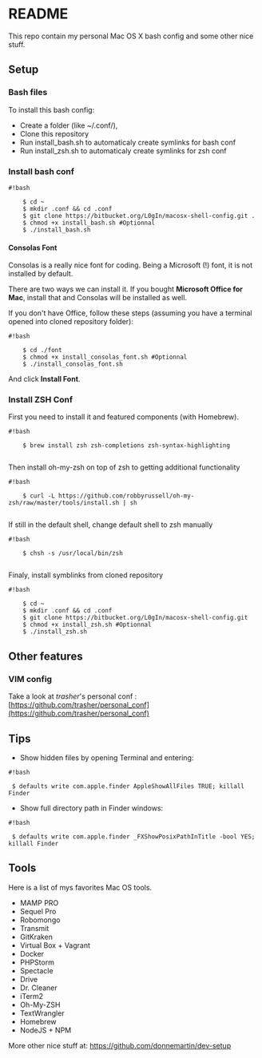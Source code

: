 # README #

This repo contain my personal Mac OS X bash config and some other nice stuff.

## Setup

### Bash files

To install this bash config:

 * Create a folder (like ~/.conf/), 
 * Clone this repository
 * Run install_bash.sh to automaticaly create symlinks for bash conf
 * Run install_zsh.sh to automaticaly create symlinks for zsh conf


### Install bash conf

```
#!bash

    $ cd ~
    $ mkdir .conf && cd .conf
    $ git clone https://bitbucket.org/L0gIn/macosx-shell-config.git .
    $ chmod +x install_bash.sh #Optionnal
    $ ./install_bash.sh

```

#### Consolas Font

Consolas is a really nice font for coding. Being a Microsoft (!) font, it is not installed by default.

There are two ways we can install it. If you bought **Microsoft Office for Mac**, install that and Consolas will be installed as well.

If you don't have Office, follow these steps (assuming you have a terminal opened into cloned repository folder):

```
#!bash

    $ cd ./font
    $ chmod +x install_consolas_font.sh #Optionnal
    $ ./install_consolas_font.sh

```

And click **Install Font**.

### Install ZSH Conf

First you need to install it and featured components (with Homebrew).

```
#!bash

    $ brew install zsh zsh-completions zsh-syntax-highlighting
    
```

Then install oh-my-zsh on top of zsh to getting additional functionality

```
#!bash

    $ curl -L https://github.com/robbyrussell/oh-my-zsh/raw/master/tools/install.sh | sh
    
```

If still in the default shell, change default shell to zsh manually

```
#!bash

    $ chsh -s /usr/local/bin/zsh
    
```

Finaly, install symblinks from cloned repository

```
#!bash

    $ cd ~
    $ mkdir .conf && cd .conf
    $ git clone https://bitbucket.org/L0gIn/macosx-shell-config.git
    $ chmod +x install_zsh.sh #Optionnal
    $ ./install_zsh.sh

```

## Other features

### VIM config

Take a look at *trasher*'s personal conf : [https://github.com/trasher/personal_conf](https://github.com/trasher/personal_conf)

## Tips
* Show hidden files by opening Terminal and entering:
```
#!bash

 $ defaults write com.apple.finder AppleShowAllFiles TRUE; killall Finder
```

* Show full directory path in Finder windows:
```
#!bash

 $ defaults write com.apple.finder _FXShowPosixPathInTitle -bool YES; killall Finder
```

## Tools

Here is a list of mys favorites Mac OS tools.

* MAMP PRO
* Sequel Pro
* Robomongo
* Transmit
* GitKraken
* Virtual Box + Vagrant
* Docker
* PHPStorm
* Spectacle
* Drive
* Dr. Cleaner
* iTerm2
* Oh-My-ZSH
* TextWrangler
* Homebrew
* NodeJS + NPM

More other nice stuff at: https://github.com/donnemartin/dev-setup
